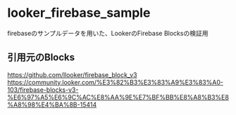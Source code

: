 # looker_firebase_sample
firebaseのサンプルデータを用いた、LookerのFirebase Blocksの検証用

## 引用元のBlocks
https://github.com/llooker/firebase_block_v3
https://community.looker.com/%E3%82%B3%E3%83%A9%E3%83%A0-103/firebase-blocks-v3-%E6%97%A5%E6%9C%AC%E8%AA%9E%E7%BF%BB%E8%A8%B3%E8%A8%98%E4%BA%8B-15414
